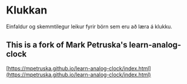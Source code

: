 # Klukkan

Einfaldur og skemmtilegur leikur fyrir börn sem eru að læra á klukku.









## This is a fork of Mark Petruska's learn-analog-clock
[https://mpetruska.github.io/learn-analog-clock/index.html](https://mpetruska.github.io/learn-analog-clock/index.html)

